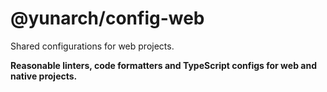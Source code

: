 # @yunarch/config-web

Shared configurations for web projects.

**Reasonable linters, code formatters and TypeScript configs for web and native projects.**
